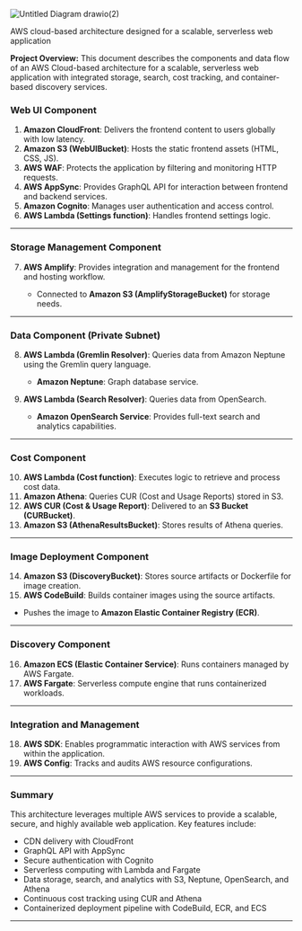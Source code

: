 
![Untitled Diagram drawio(2)](https://github.com/user-attachments/assets/0e0a2dc0-5ffc-4c8e-9306-43122b611e15)



AWS cloud-based architecture designed for a scalable, serverless web application

**Project Overview:**
This document describes the components and data flow of an AWS Cloud-based architecture for a scalable, serverless web application with integrated storage, search, cost tracking, and container-based discovery services.


### Web UI Component

1. **Amazon CloudFront**: Delivers the frontend content to users globally with low latency.
2. **Amazon S3 (WebUIBucket)**: Hosts the static frontend assets (HTML, CSS, JS).
3. **AWS WAF**: Protects the application by filtering and monitoring HTTP requests.
4. **AWS AppSync**: Provides GraphQL API for interaction between frontend and backend services.
5. **Amazon Cognito**: Manages user authentication and access control.
6. **AWS Lambda (Settings function)**: Handles frontend settings logic.

---

### Storage Management Component

7. **AWS Amplify**: Provides integration and management for the frontend and hosting workflow.

   * Connected to **Amazon S3 (AmplifyStorageBucket)** for storage needs.

---

### Data Component (Private Subnet)

8. **AWS Lambda (Gremlin Resolver)**: Queries data from Amazon Neptune using the Gremlin query language.

   * **Amazon Neptune**: Graph database service.
9. **AWS Lambda (Search Resolver)**: Queries data from OpenSearch.

   * **Amazon OpenSearch Service**: Provides full-text search and analytics capabilities.

---

### Cost Component

10. **AWS Lambda (Cost function)**: Executes logic to retrieve and process cost data.
11. **Amazon Athena**: Queries CUR (Cost and Usage Reports) stored in S3.
12. **AWS CUR (Cost & Usage Report)**: Delivered to an **S3 Bucket (CURBucket)**.
13. **Amazon S3 (AthenaResultsBucket)**: Stores results of Athena queries.

---

### Image Deployment Component

14. **Amazon S3 (DiscoveryBucket)**: Stores source artifacts or Dockerfile for image creation.
15. **AWS CodeBuild**: Builds container images using the source artifacts.

* Pushes the image to **Amazon Elastic Container Registry (ECR)**.

---

### Discovery Component

16. **Amazon ECS (Elastic Container Service)**: Runs containers managed by AWS Fargate.
17. **AWS Fargate**: Serverless compute engine that runs containerized workloads.

---

### Integration and Management

18. **AWS SDK**: Enables programmatic interaction with AWS services from within the application.
19. **AWS Config**: Tracks and audits AWS resource configurations.

---

### Summary

This architecture leverages multiple AWS services to provide a scalable, secure, and highly available web application. Key features include:

* CDN delivery with CloudFront
* GraphQL API with AppSync
* Secure authentication with Cognito
* Serverless computing with Lambda and Fargate
* Data storage, search, and analytics with S3, Neptune, OpenSearch, and Athena
* Continuous cost tracking using CUR and Athena
* Containerized deployment pipeline with CodeBuild, ECR, and ECS

---


